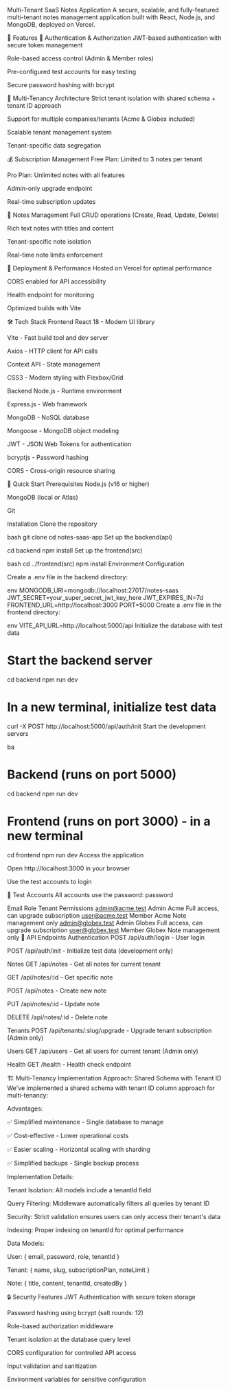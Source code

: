Multi-Tenant SaaS Notes Application
A secure, scalable, and fully-featured multi-tenant notes management application built with React, Node.js, and MongoDB, deployed on Vercel.


🌟 Features
🔐 Authentication & Authorization
JWT-based authentication with secure token management

Role-based access control (Admin & Member roles)

Pre-configured test accounts for easy testing

Secure password hashing with bcrypt

🏢 Multi-Tenancy Architecture
Strict tenant isolation with shared schema + tenant ID approach

Support for multiple companies/tenants (Acme & Globex included)

Scalable tenant management system

Tenant-specific data segregation

💰 Subscription Management
Free Plan: Limited to 3 notes per tenant

Pro Plan: Unlimited notes with all features

Admin-only upgrade endpoint

Real-time subscription updates

📝 Notes Management
Full CRUD operations (Create, Read, Update, Delete)

Rich text notes with titles and content

Tenant-specific note isolation

Real-time note limits enforcement

🚀 Deployment & Performance
Hosted on Vercel for optimal performance

CORS enabled for API accessibility

Health endpoint for monitoring

Optimized builds with Vite

🛠 Tech Stack
Frontend
React 18 - Modern UI library

Vite - Fast build tool and dev server

Axios - HTTP client for API calls

Context API - State management

CSS3 - Modern styling with Flexbox/Grid

Backend
Node.js - Runtime environment

Express.js - Web framework

MongoDB - NoSQL database

Mongoose - MongoDB object modeling

JWT - JSON Web Tokens for authentication

bcryptjs - Password hashing

CORS - Cross-origin resource sharing


🚀 Quick Start
Prerequisites
Node.js (v16 or higher)

MongoDB (local or Atlas)

Git

Installation
Clone the repository

bash
git clone <repository-url>
cd notes-saas-app
Set up the backend(api)


cd backend
npm install
Set up the frontend(src)

bash
cd ../frontend(src)
npm install
Environment Configuration

Create a .env file in the backend directory:

env
MONGODB_URI=mongodb://localhost:27017/notes-saas
JWT_SECRET=your_super_secret_jwt_key_here
JWT_EXPIRES_IN=7d
FRONTEND_URL=http://localhost:3000
PORT=5000
Create a .env file in the frontend directory:

env
VITE_API_URL=http://localhost:5000/api
Initialize the database with test data


# Start the backend server
cd backend
npm run dev

# In a new terminal, initialize test data
curl -X POST http://localhost:5000/api/auth/init
Start the development servers

ba
# Backend (runs on port 5000)
cd backend
npm run dev

# Frontend (runs on port 3000) - in a new terminal
cd frontend
npm run dev
Access the application

Open http://localhost:3000 in your browser

Use the test accounts to login

👥 Test Accounts
All accounts use the password: password

Email	Role	Tenant	Permissions
admin@acme.test	Admin	Acme	Full access, can upgrade subscription
user@acme.test	Member	Acme	Note management only
admin@globex.test	Admin	Globex	Full access, can upgrade subscription
user@globex.test	Member	Globex	Note management only
📡 API Endpoints
Authentication
POST /api/auth/login - User login

POST /api/auth/init - Initialize test data (development only)

Notes
GET /api/notes - Get all notes for current tenant

GET /api/notes/:id - Get specific note

POST /api/notes - Create new note

PUT /api/notes/:id - Update note

DELETE /api/notes/:id - Delete note

Tenants
POST /api/tenants/:slug/upgrade - Upgrade tenant subscription (Admin only)

Users
GET /api/users - Get all users for current tenant (Admin only)

Health
GET /health - Health check endpoint

🏗 Multi-Tenancy Implementation
Approach: Shared Schema with Tenant ID
We've implemented a shared schema with tenant ID column approach for multi-tenancy:

Advantages:

✅ Simplified maintenance - Single database to manage

✅ Cost-effective - Lower operational costs

✅ Easier scaling - Horizontal scaling with sharding

✅ Simplified backups - Single backup process

Implementation Details:

Tenant Isolation: All models include a tenantId field

Query Filtering: Middleware automatically filters all queries by tenant ID

Security: Strict validation ensures users can only access their tenant's data

Indexing: Proper indexing on tenantId for optimal performance

Data Models:

User: { email, password, role, tenantId }

Tenant: { name, slug, subscriptionPlan, noteLimit }

Note: { title, content, tenantId, createdBy }

🔒 Security Features
JWT Authentication with secure token storage

Password hashing using bcrypt (salt rounds: 12)

Role-based authorization middleware

Tenant isolation at the database query level

CORS configuration for controlled API access

Input validation and sanitization

Environment variables for sensitive configuration
